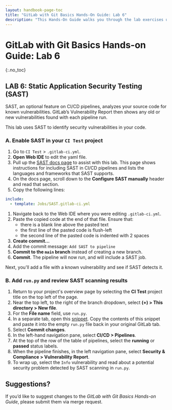 ```yaml
---
layout: handbook-page-toc
title: "GitLab with Git Basics Hands-On Guide: Lab 6"
description: "This Hands-On Guide walks you through the lab exercises used in the GitLab with Git Basics course."
---
```

# GitLab with Git Basics Hands-on Guide: Lab 6
{:.no_toc}

## LAB 6: Static Application Security Testing (SAST)

SAST, an optional feature on CI/CD pipelines, analyzes your source code for known vulnerabilities. GitLab’s Vulnerability Report then shows any old or new vulnerabilities found with each pipeline run.

This lab uses SAST to identify security vulnerabilities in your code.

### A. Enable SAST in your `CI Test` project

1. Go to `CI Test` > `.gitlab-ci.yml`.
1. **Open Web IDE** to edit the yaml file.
1. Pull up the [SAST docs page](https://docs.gitlab.com/ee/user/application_security/sast/) to assist with this lab. This page shows instructions for including SAST in CI/CD pipelines and lists the languages and frameworks that SAST supports.
1. On the docs page, scroll down to the **Configure SAST manually** header and read that section.
1. Copy the following lines:
```yaml
include:
  - template: Jobs/SAST.gitlab-ci.yml
```
1. Navigate back to the Web IDE where you were editing `.gitlab-ci.yml`.
1. Paste the copied code at the end of that file. Ensure that:
   * there is a blank line above the pasted text
   * the first line of the pasted code is flush-left
   * the second line of the pasted code is indented with 2 spaces
1. **Create commit...**
1. Add the commit message: `Add SAST to pipeline`
1. **Commit to the `main` branch** instead of creating a new branch.
1. **Commit**. The pipeline will now run, and will include a SAST job.

Next, you'll add a file with a known vulnerability and see if SAST detects it.

### B. Add `run.py` and review SAST scanning results

1. Return to your project's overview page by selecting the **CI Test** project title on the top left of the page.
1. Near the top left, to the right of the branch dropdown, select **(+) > This directory > New file**.
1. For the **File name** field, use `run.py`.
1. In a separate tab, open this [snippet](https://ilt.gitlabtraining.cloud/professional-services-classes/gitlab-with-git-basics/gitlab-flow-demo/-/blob/master/run.py). Copy the contents of this snippet and paste it into the empty `run.py` file back in your original GitLab tab.
1. Select **Commit changes**.
1. In the left-hand navigation pane, select **CI/CD > Pipelines**. 
1. At the top of the row of the table of pipelines, select the **running** or **passed** status labels.
1. When the pipeline finishes, in the left navigation pane, select **Security & Compliance > Vulnerability Report**.
1. To wrap up, select the `Info` vulnerability and read about a potential security problem detected by SAST scanning in `run.py`.

## Suggestions?

If you’d like to suggest changes to the *GitLab with Git Basics Hands-on Guide*, please submit them via merge request.
